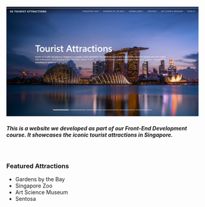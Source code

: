 ﻿![Alt text](website/home-screen.png "Title")

##### This is a website we developed as part of our Front-End Development course. It showcases the iconic tourist attractions in Singapore.
 <br>
 
 ### Featured Attractions
 * Gardens by the Bay
 * Singapore Zoo
 * Art Science Museum
 * Sentosa